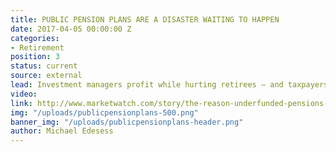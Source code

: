 ```yaml
---
title: PUBLIC PENSION PLANS ARE A DISASTER WAITING TO HAPPEN
date: 2017-04-05 00:00:00 Z
categories:
- Retirement
position: 3
status: current
source: external
lead: Investment managers profit while hurting retirees — and taxpayers.
video: 
link: http://www.marketwatch.com/story/the-reason-underfunded-pensions-are-a-disaster-waiting-to-happen-2017-04-03
img: "/uploads/publicpensionplans-500.png"
banner_img: "/uploads/publicpensionplans-header.png"
author: Michael Edesess
---
```


